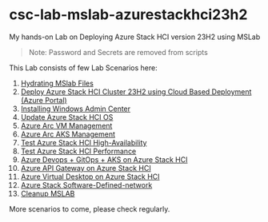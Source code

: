 # csc-lab-mslab-azurestackhci23h2
My hands-on Lab on Deploying Azure Stack HCI version 23H2 using MSLab
> Note: Password and Secrets are removed from scripts

This Lab consists of few Lab Scenarios here:

1. [Hydrating MSlab Files](01-HydrateMSLAB/)
2. [Deploy Azure Stack HCI Cluster 23H2 using Cloud Based Deployment (Azure Portal)](02-Deploy23H2/)
3. [Installing Windows Admin Center](03-InstallWAC/)
4. [Update Azure Stack HCI OS](04-UpdateAzStackHCI/)
5. [Azure Arc VM Management](05-AzArcVM-Management/)
6. [Azure Arc AKS Management](06-AzArcAKS-Management/)
7. [Test Azure Stack HCI High-Availability](07-AzureStackHCI-HA)
8. [Test Azure Stack HCI Performance](08-AzureStackHCI-Perf)
9. [Azure Devops + GitOps + AKS on Azure Stack HCI](09-AzDevops-GitOps-AKSHCI)
10. [Azure API Gateway on Azure Stack HCI](10-APIGW)
11. [Azure Virtual Desktop on Azure Stack HCI](11-AVD)
12. [Azure Stack Software-Defined-network](12-SDN) 
13. [Cleanup MSLAB](13-Cleanup-MSLAB)

More scenarios to come, please check regularly.
